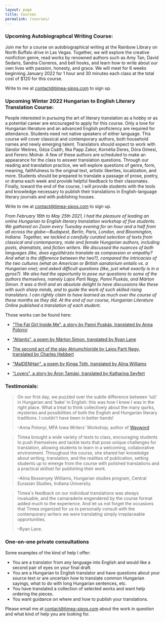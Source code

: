 ```yaml
---
layout: page
title: Courses
permalink: /courses/
---
```


### Upcoming Autobiographcal Writing Course:

Join me for a course on autobiographical writing at the Rainbow Library on North Buffalo drive in Las Vegas. Together, we will explore the creative nonfiction genre, read works by renowned authors such as Amy Tan, David Sedaris, Sandra Cisneros, and bell hooks, and learn how to write about our own lives with passion, honesty, and grace. We will meet for 6 weeks beginning January 2022 for 1 hour and 30 minutes each class at the total cost of $120 for this course. 

Write to me at [contact@timea-sipos.com](mailto:contact@timea-sipos.com?subject=Course%20-%20Intro%20Hungarian%20English%20Literature) to sign up.

### Upcoming Winter 2022 Hungarian to English Literary Translation Course:

People interested in pursuing the art of literary translation as a hobby or as a potential career are encouraged to apply for this course. Only a love for Hungarian literature and an advanced English proficiency are required for attendance. Students need not native speakers of either language. This course will cover classical and contemporary authors, both household names and newly emerging talent. Translators should expect to work with Sándor Weöres, Géza Csáth, Ilka Papp Zakor, Kornélia Deres, Dóra Gimesi, and Ferenc Molnár. A few of these authors are scheduled to make an appearance for the class to answer translation questions. Through our reading and translation practice, we will explore questions of genre, form, meaning, faithfulness to the original text, artistic liberties, localization, and more. Students should be prepared to translate a passage of prose, poetry, or drama each week and provide helpful feedback to their classmates. Finally, toward the end of the course, I will provide students with the tools and knowledge necessary to publish their translations in English-language literary journals and with publishing houses.
  
 
Write to me at [contact@timea-sipos.com](mailto:contact@timea-sipos.com?subject=Course%20-%20Intro%20Hungarian%20English%20Literature) to sign up.


*From February 16th to May 25th 2021, I had the pleasure of leading an online Hungarian to English literary translation workshop of five students. We gathered on Zoom every Tuesday evening for an hour and a half from all across the globe—Budapest, Berlin, Paris, London, and Bloomington, Indiana. Together, we tackled a carefully curated selection of texts from classical and contemporary, male and female Hungarian authors, including poets, dramatists, and fiction writers. We discussed the nuances of both languages (like, does együttérzés translate as compassion or empathy? And what is the difference between the two?), compared the intricacies of the two cultures (what an American or British sanatorium entails vs. a Hungarian one); and asked difficult questions (like, just what exactly is in a gyros?). We also had the opportunity to pose our questions to some of the authors themselves, namely Lajos Parti Nagy, Panni Puskás, and Márton Simon. It was a thrill and an absolute delight to have discussions like these with such sharp minds, and to guide the work of such skilled rising translators. I can rightly claim to have learned as much over the course of these months as they did. At the end of our course, Hungarian Literature Online published a translation of each student.*


Those works can be found here:


- ["The Fat Girl Inside Me", a story by Panni Puskás, translated by Anna Polonyi](https://hlo.hu/new-work/panni-puskas-the-fat-girl-inside-me-1.html)
  
- ["Atlantis", a poem by Márton Simon, translated by Ryan Lane](https://hlo.hu/new-work/marton-simon-atlantis.html)
  
- [The second act of the play Atriumchloride by Lajos Parti Nagy, translated by Charles Hebbert](https://hlo.hu/new-work/lajos-parti-nagy-guest-house.html)
  
- ["MaIDENHair", a poem by Kinga Tóth, translated by Alina Williams](https://hlo.hu/new-work/orphan-maidenhair.html)
  
- ["Lovers", a story by Áron Tamási, translated by Katharina Seyfert](https://hlo.hu/new-work/aron-tamasi-lovers.html)

  
### Testimonials:

> On our first day, we puzzled over the subtle difference between ‘süt’ in Hungarian and ‘bake’ in English: this was how I knew I was in the right place. What a treat to think collectively about the many quirks, mysteries and possibilities of both the English and Hungarian literary traditions. I couldn't have been in better hands!
> 
> –Anna Polonyi, MFA Iowa Writers' Workshop, author of [Wayword](https://user-images.githubusercontent.com/82834096/135731596-69ecbe9b-e7d9-46c2-967d-c44999ed7889.png)


> Timea brought a wide variety of texts to class, encouraging students to push themselves and tackle texts that pose unique challenges for translation, allowing students to learn in a welcoming, collaborative environment. Throughout the course, she shared her knowledge about writing, translation, and the realities of publication, setting students up to emerge from the course with polished translations and a practical skillset for publishing their work. 
> 
> –Alina Bessenyey Williams, Hungarian studies program, Central Eurasian Studies, Indiana University.


> Timea's feedback on our individual translations was always invaluable, and the camaraderie engendered by the course format added much to the experience. And let us not forget the occasions that Timea organized for us to personally consult with the contemporary writers we were translating simply irreplaceable opportunities. 
> 
> –Ryan Lane.


### One-on-one private consultations


Some examples of the kind of help I offer:
- You are a translator from any language into English and would like a second pair of eyes  on your final draft.
- You are a Hungarian to English translator and have questions about your source text or are uncertain how to translate common Hungarian sayings, what to do with 
  long Hungarian sentences, etc.
- You have translated a collection of selected works and want help ordering the pieces.
- You want guidance on where and how to publish your translations.


Please email me at [contact@timea-sipos.com](mailto:contact@timea-sipos.com?subject=Private%20Consultation") about the work in question and what kind of help you are looking for.
